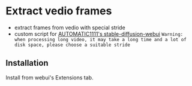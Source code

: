 # Extract vedio frames
- extract frames from vedio with special stride
- custom script for [AUTOMATIC1111's stable-diffusion-webui](https://github.com/AUTOMATIC1111/stable-diffusion-webui)
`Warning: when processing long video, it may take a long time and a lot of disk space, please choose a suitable stride`

## Installation
Install from webui's Extensions tab.

